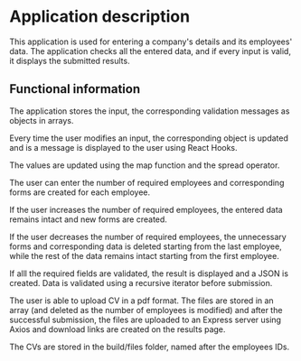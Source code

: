 # Application description

This application is used for entering a company's details and its employees' data.
The application checks all the entered data, and if every input is valid, it displays the submitted results.

## Functional information

The application stores the input, the corresponding validation messages as objects in arrays.

Every time the user modifies an input, the corresponding object is updated and is a message is displayed to the user using React Hooks.

The values are updated using the map function and the spread operator.

The user can enter the number of required employees and corresponding forms are created for each employee.

If the user increases the number of required employees, the entered data remains intact and new forms are created.

If the user decreases the number of required employees, the unnecessary forms and corresponding data is deleted starting from the last employee, while the rest of the data remains intact starting from the first employee.

If alll the required fields are validated, the result is displayed and a JSON is created.
Data is validated using a recursive iterator before submission.

The user is able to upload CV in a pdf format. The files are stored in an array (and deleted as the number of employees is modified) and after the successful submission, the files are uploaded to an Express server using Axios and download links are created on the results page.

The CVs are stored in the build/files folder, named after the employees IDs.
